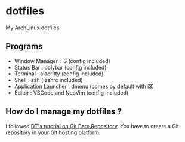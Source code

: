 # dotfiles
My ArchLinux dotfiles

## Programs
- Window Manager : i3 (config included)
- Status Bar : polybar (config included)
- Terminal : alacritty (config included)
- Shell : zsh (.zshrc included)
- Application Launcher : dmenu (comes by default with i3)
- Editor : VSCode and NeoVim (config included)

## How do I manage my dotfiles ?

I followed [DT's tutorial on Git Bare Repository](https://www.youtube.com/watch?v=tBoLDpTWVOM). You have to create a Git repository in your Git hosting platform.
